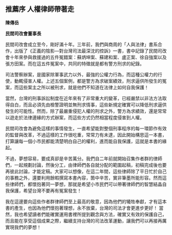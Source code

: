 ## 推薦序 人權律師帶著走

**陳傳岳**

**民間司改會董事長**

民間司改會成立至今，剛好滿十年。三年前，我們與商周的「人與法律」書系合作，出版了《正義的陰影—對台灣司法最深沈的控訴》一書，書中記錄了民間司改會十年來參與救援過的五件冤錯案：蘇炳坤案、蘇建和案、盧正案、徐自強案以及張方田案。而在這五件冤案中，共同的特徵就是都有警方刑求的紀錄。

司法警察辦案，是國家除軍事武力以外，最強的公權力行為，而這種公權力的行使，動輒侵害人權。上述五個案例，都是警方為求破案績效，刑求逼供所發生的冤案，而這些案主之所以被刑求，就是他們不知道在法律上如何自我保護！

當然，台灣的刑事訴訟制度在近年來有了非常重大的變革，已經嚴禁以非法方法取得自白，而且必須先由檢警證明並無刑求情事，這些新規定確實可以降低刑求逼供發生的可能性。然而，除了最嚴重侵犯人權的刑求之外，警方為求績效，還是常常以遊走於法律邊緣的方式辦案，而這些方式仍然相當程度侵害到人權。

民間司改會為避免這樣的事情發生，一直希望能對整個刑事程序的每一環節作有效的監督與改革，不過這樣的工作很吃重，常常力有未逮，因此開始構思這一本書，打算讓每一個小市民都能清楚明白自己的權利，進而能自我保護，這就是本書的緣起。

不過，夢想容易，要成真卻是辛苦萬分。我們自二年前就開始召集作者群的律師們，一起規劃討論，然後分工，由律師們各自就分配的範圍起稿，初稿完成後也要再彼此討論，才能定稿。大家可以想像，在這二年間，這些律師除了平日忙於自己的事務之外，還要利用餘暇撰寫本書內容，箇中辛苦，實非筆墨所能形容。然而這些律師們，都懷抱著同一夢想，那就是希望小市民們可以帶著律師們的智慧結晶自我保護，希望台灣不要再有冤案發生！

我在這邊要向這些作者群律師們至上最高的敬意，因為他們的犧牲奉獻，才有這本書的產生，也因為他們懷抱著理想，永不放棄，台灣的司法才會更進步更好！
當然，我也希望讀者們能確實運用書裡所提到觀念與方法，確實又有效的保護自己，而且能在享受這個成果之際，繼續支持台灣的司法改革運動，讓我們可以再接再厲實現我們的夢想！
